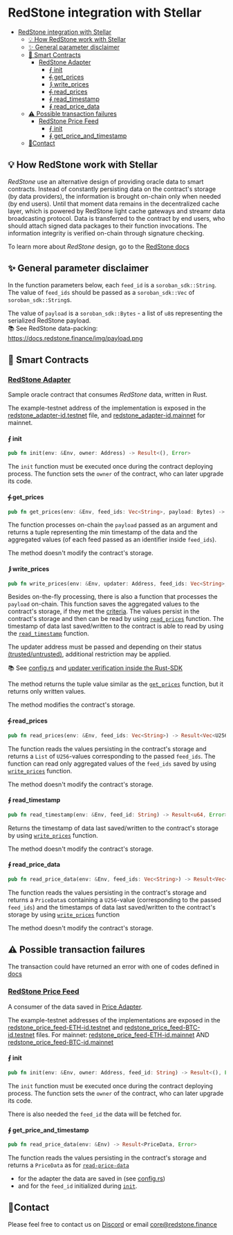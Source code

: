 
[//]: # (TODO: change to rust_sdk_3 docs)

# RedStone integration with Stellar

<!-- TOC -->
* [RedStone integration with Stellar](#redstone-integration-with-stellar)
  * [💡 How RedStone work with Stellar](#-how-redstone-work-with-stellar)
  * [✨ General parameter disclaimer](#-general-parameter-disclaimer)
  * [📄 Smart Contracts](#-smart-contracts)
    * [RedStone Adapter](#redstone-adapter)
      * [⨐ init](#-init)
      * [⨗ get_prices](#-get_prices)
      * [⨒ write_prices](#-write_prices)
      * [⨗ read_prices](#-read_prices)
      * [∮ read_timestamp](#-read_timestamp)
      * [∮ read_price_data](#-read_price_data)
  * [⚠ Possible transaction failures](#-possible-transaction-failures)
    * [RedStone Price Feed](#redstone-price-feed)
      * [⨐ init](#-init-1)
      * [∮ get_price_and_timestamp](#-get_price_and_timestamp)
  * [🙋‍Contact](#contact)
<!-- TOC -->

## 💡 How RedStone work with Stellar

_RedStone_ use an alternative design of providing oracle data to smart contracts. Instead of constantly
persisting data on the contract's storage (by data providers), the information is brought on-chain only when needed
(by end users). Until that moment data remains in the decentralized cache layer, which is powered by RedStone light
cache gateways and streamr data broadcasting protocol. Data is transferred to the contract by end users, who should
attach signed data packages to their function invocations. The information integrity is verified on-chain through
signature checking.

To learn more about _RedStone_ design, go to
the [RedStone docs](https://docs.redstone.finance/docs/introduction)

## ✨ General parameter disclaimer

In the function parameters below, each `feed_id` is a `soroban_sdk::String`.
The value of `feed_ids` should be passed as a `soroban_sdk::Vec` of `soroban_sdk::String`s.

The value of `payload` is a `soroban_sdk::Bytes` - a list of `u8`s representing the serialized RedStone payload.
<br />
📚 See RedStone data-packing: https://docs.redstone.finance/img/payload.png

## 📄 Smart Contracts

### [RedStone Adapter](redstone-adapter)

Sample oracle contract that consumes _RedStone_ data, written in Rust.

The example-testnet address of the implementation is exposed in the [redstone_adapter-id.testnet](../redstone_adapter-id.testnet) file,
and [redstone_adapter-id.mainnet](../../deployments/stellarMultiFeed/redstone_adapter-id.mainnet) for mainnet.

#### ⨐ init

```rust
pub fn init(env: &Env, owner: Address) -> Result<(), Error>
```

The `init` function must be executed once during the contract deploying process.
The function sets the `owner` of the contract, who can later upgrade its code.

#### ⨗ get_prices

```rust
pub fn get_prices(env: &Env, feed_ids: Vec<String>, payload: Bytes) -> Result<(u64, Vec<U256>), Error>
```

The function processes on-chain the `payload` passed as an argument and returns a tuple
representing the min timestamp of the data and the aggregated values
(of each feed passed as an identifier inside `feed_ids`).

The method doesn't modify the contract's storage.

#### ⨒ write_prices

```rust
pub fn write_prices(env: &Env, updater: Address, feed_ids: Vec<String>, payload: Bytes, ) -> Result<(u64, Vec<(String, U256)>), Error> 
```

Besides on-the-fly processing, there is also a function that processes the `payload` on-chain.
This function saves the aggregated values to the contract's storage, if they met the [criteria](https://docs.redstone.finance/rust/redstone/rust_sdk_2/src/redstone/contract/verification.rs.html).
The values persist in the contract's storage and then can be read by using [`read_prices`](#-read_prices) function.
The timestamp of data last saved/written to the contract is able to read by using
the [`read_timestamp`](#-read_timestamp) function.

The updater address must be passed and depending on their status [(trusted/untrusted)](https://docs.redstone.finance/rust/redstone/rust_sdk_2/src/redstone/contract/verification.rs.html),
additional restriction may be applied.

📚 See [config.rs](redstone-adapter/src/config.rs) and [updater verification inside the Rust-SDK](https://docs.redstone.finance/rust/redstone/rust_sdk_2/src/redstone/contract/verification.rs.html)

The method returns the tuple value similar as the [`get_prices`](#-get_prices) function, but it returns only written values.

The method modifies the contract's storage.

#### ⨗ read_prices

```rust
pub fn read_prices(env: &Env, feed_ids: Vec<String>) -> Result<Vec<U256>, Error>    
```

The function reads the values persisting in the contract's storage and returns a `List` of `U256`-values corresponding
to the passed `feed_ids`.
The function can read only aggregated values of the `feed_ids` saved by using [`write_prices`](#-write_prices) function.

The method doesn't modify the contract's storage.

#### ∮ read_timestamp

```rust
pub fn read_timestamp(env: &Env, feed_id: String) -> Result<u64, Error> 
```

Returns the timestamp of data last saved/written to the contract's storage by using [`write_prices`](#-write_prices)
function.

The method doesn't modify the contract's storage.

#### ∮ read_price_data

```rust
pub fn read_price_data(env: &Env, feed_ids: Vec<String>) -> Result<Vec<PriceData>, Error>
```

The function reads the values persisting in the contract's storage and returns a `PriceData`s containing a `U256`-value
(corresponding to the passed `feed_ids`) and the timestamps of data last saved/written to the contract's storage by
using [`write_prices`](#-write_prices) function

The method doesn't modify the contract's storage.

## ⚠ Possible transaction failures

The transaction could have returned an error with one of codes defined in [docs](https://docs.redstone.finance/rust/redstone/rust_sdk_2/src/redstone/network/error.rs.html)

### [RedStone Price Feed](redstone-price-feed)

A consumer of the data saved in [Price Adapter](#redstone-adapter).

The example-testnet addresses of the implementations are exposed in the [redstone_price_feed-ETH-id.testnet](../redstone_price_feed-ETH-id.testnet) and [redstone_price_feed-BTC-id.testnet](../redstone_price_feed-BTC-id.testnet) files.
For mainnet: [redstone_price_feed-ETH-id.mainnet](../../deployments/stellarMultiFeed/redstone_price_feed-ETH-id.mainnet) AND [redstone_price_feed-BTC-id.mainnet](../../deployments/stellarMultiFeed/redstone_price_feed-BTC-id.mainnet)

#### ⨐ init

```rust
pub fn init(env: &Env, owner: Address, feed_id: String) -> Result<(), Error>
```

The `init` function must be executed once during the contract deploying process.
The function sets the `owner` of the contract, who can later upgrade its code.

There is also needed the `feed_id` the data will be fetched for.

#### ∮ get_price_and_timestamp

```rust
pub fn read_price_data(env: &Env) -> Result<PriceData, Error>
```

The function reads the values persisting in the contract's storage and returns a `PriceData` as for [`read-price-data`](#-read_price_data)
* for the adapter the data are saved in (see [config.rs](redstone-price-feed/src/config.rs))
* and for the `feed_id` initialized during [`init`](#-init-1).

## 🙋‍Contact

Please feel free to contact us on [Discord](https://redstone.finance/discord) or email core@redstone.finance
